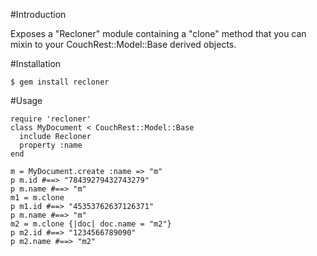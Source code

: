 #Introduction

Exposes a "Recloner" module containing a "clone" method that you can mixin to your CouchRest::Model::Base derived objects.

#Installation

    $ gem install recloner

#Usage

    require 'recloner'
    class MyDocument < CouchRest::Model::Base
      include Recloner
      property :name
    end

    m = MyDocument.create :name => "m"
    p m.id #==> "78439279432743279"
    p m.name #==> "m"
    m1 = m.clone
    p m1.id #==> "45353762637126371"
    p m.name #==> "m"
    m2 = m.clone {|doc| doc.name = "m2"}
    p m2.id #==> "1234566789090"
    p m2.name #==> "m2"


